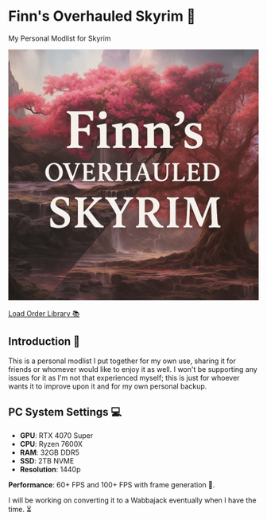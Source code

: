 # Finn's Overhauled Skyrim 🏰

My Personal Modlist for Skyrim

![Finn's Overhauled Skyrim Thumbnail](FinnOS-Thumbnail.png)

[Load Order Library 📚](https://loadorderlibrary.com/lists/finnos)

## Introduction 🌟

This is a personal modlist I put together for my own use, sharing it for friends or whomever would like to enjoy it as well. I won't be supporting any issues for it as I'm not that experienced myself; this is just for whoever wants it to improve upon it and for my own personal backup.

## PC System Settings 💻

- **GPU**: RTX 4070 Super
- **CPU**: Ryzen 7600X
- **RAM**: 32GB DDR5
- **SSD**: 2TB NVME
- **Resolution**: 1440p

**Performance**: 60+ FPS and 100+ FPS with frame generation 🚀.

I will be working on converting it to a Wabbajack eventually when I have the time. ⏳
